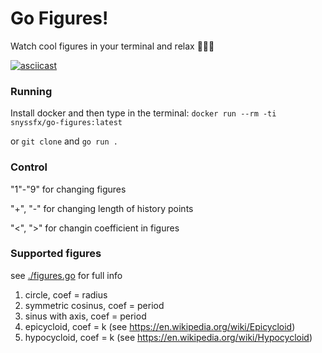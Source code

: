 # Go Figures!
Watch cool figures in your terminal and relax 💆‍💆‍♂️

[![asciicast](https://asciinema.org/a/6XgLYETWWBBWghK1rreE3zq2B.svg)](https://asciinema.org/a/6XgLYETWWBBWghK1rreE3zq2B)

### Running
Install docker and then type in the terminal:
`docker run --rm -ti snyssfx/go-figures:latest`

or `git clone` and `go run .`

### Control
"1"-"9" for changing figures

"+", "-" for changing length of history points

"<", ">" for changin coefficient in figures

### Supported figures
see [./figures.go](./figures.go) for full info
1) circle, coef = radius
2) symmetric cosinus, coef = period
3) sinus with axis, coef = period
4) epicycloid, coef = k (see https://en.wikipedia.org/wiki/Epicycloid)
5) hypocycloid, coef = k (see https://en.wikipedia.org/wiki/Hypocycloid)
